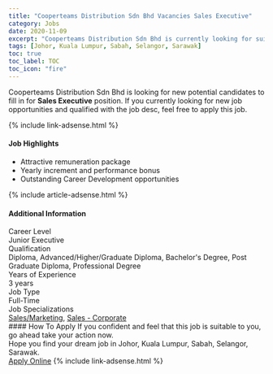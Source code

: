 ```yaml
---
title: "Cooperteams Distribution Sdn Bhd Vacancies Sales Executive" 
category: Jobs 
date: 2020-11-09 
excerpt: "Cooperteams Distribution Sdn Bhd is currently looking for suitable person to fill in the Sales Executive which positioned at Johor, Kuala Lumpur, Sabah, Selangor, Sarawak" 
tags: [Johor, Kuala Lumpur, Sabah, Selangor, Sarawak] 
toc: true 
toc_label: TOC 
toc_icon: "fire" 
--- 
```


<p>Cooperteams Distribution Sdn Bhd is looking for new potential candidates to fill in for <b>Sales Executive</b> position. If you currently looking for new job opportunities and qualified with the job desc, feel free to apply this job.
</p>{% include link-adsense.html %} 
<div><div><div><h4>Job Highlights</h4></div></div><div><ul><li><div><div><div><div></div></div></div><div><span>Attractive remuneration package</span></div></div></li><li><div><div><div><div></div></div></div><div><span>Yearly increment and performance bonus</span></div></div></li><li><div><div><div><div></div></div></div><div><span>Outstanding Career Development opportunities</span></div></div></li></ul></div></div> 
{% include article-adsense.html %} 
<div><div><div><h4>Additional Information</h4></div></div><div><div><div><div><div><div><div><div><span>Career Level</span></div></div><div><span>Junior Executive</span></div></div></div></div><div><div><div><div><div><span>Qualification</span></div></div><div><span>Diploma, Advanced/Higher/Graduate Diploma, Bachelor's Degree, Post Graduate Diploma, Professional Degree</span></div></div></div></div><div><div><div><div><div><span>Years of Experience</span></div></div><div><span>3 years</span></div></div></div></div><div><div><div><div><div><span>Job Type</span></div></div><div><span>Full-Time</span></div></div></div></div><div><div><div><div><div><span>Job Specializations</span></div></div><div><span><a href="/en/job-search/sales-marketing-jobs/">Sales/Marketing</a>, <a href="/en/job-search/corporate-wholesale-trading-sales-jobs/">Sales - Corporate</a></span></div></div></div></div></div></div></div></div> 
#### How To Apply 
If you confident and feel that this job is suitable to you, go ahead take your action now. <br/> 
Hope you find your dream job in Johor, Kuala Lumpur, Sabah, Selangor, Sarawak. <br/> 
<a href="https://www.jobstreet.com.my/en/job/sales-executive-4420770?jobId=jobstreet-my-job-4420770&sectionRank=23&token=0~2bed4812-3996-414d-8fa9-a2ae19be0146&fr=SRP%20View%20In%20New%20Ta" class="btn btn--info" target="_blank" rel="nofollow noopenner">Apply Online</a> 
{% include link-adsense.html %} 